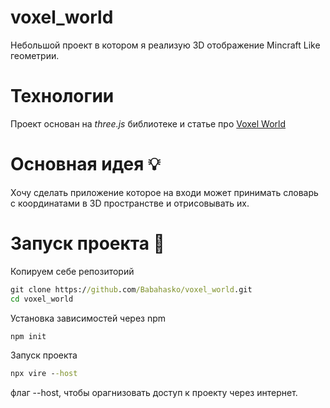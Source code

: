 # voxel_world

Небольшой проект в котором я реализую 3D отображение Mincraft Like геометрии.

# Технологии
Проект основан на *three.js* библиотеке и статье про [Voxel World](https://threejs.org/manual/#en/voxel-geometry)

# Основная идея 💡
Хочу сделать приложение которое на входи может принимать словарь с координатами в 3D пространстве и отрисовывать их.

# Запуск проекта 🚀
Копируем себе репозиторий

```cmd
git clone https://github.com/Babahasko/voxel_world.git
cd voxel_world
```

Установка зависимостей через npm
```cmd
npm init
```

Запуск проекта
```cmd
npx vire --host
```
флаг --host, чтобы орагнизовать доступ к проекту через интернет.

